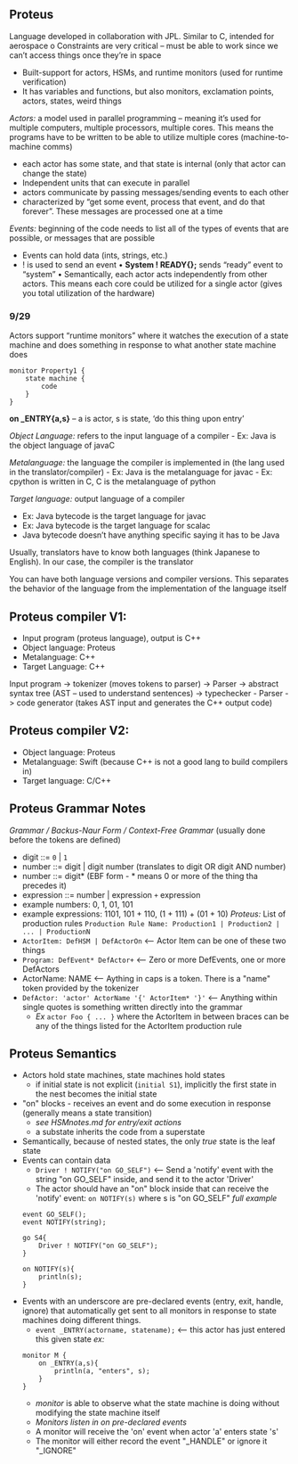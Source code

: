 ## Proteus
Language developed in collaboration with JPL. Similar to C, intended for aerospace 
o	Constraints are very critical – must be able to work since we can’t access things once they’re in space
-	Built-support for actors, HSMs, and runtime monitors (used for runtime verification)
-	It has variables and functions, but also monitors, exclamation points, actors, states, weird things

*Actors:* a model used in parallel programming – meaning it’s used for multiple computers, multiple processors, multiple cores. This means the programs have to be written to be able to utilize multiple cores (machine-to-machine comms)
- each actor has some state, and that state is internal (only that actor can change the state)
- Independent units that can execute in parallel
- actors communicate by passing messages/sending events to each other
- characterized by “get some event, process that event, and do that forever”. These messages are processed one at a time

*Events:* beginning of the code needs to list all of the types of events that are possible, or messages that are possible
- Events can hold data (ints, strings, etc.)
- ! is used to send an event 
•	**System ! READY{};** sends “ready” event to “system”
•	Semantically, each actor acts independently from other actors. This means each core could be utilized for a single actor (gives you total utilization of the hardware)

### 9/29

Actors support “runtime monitors” where it watches the execution of a state machine and does something in response to what another state machine does

	monitor Property1 {
		state machine {
			code
		}
    }

**on _ENTRY{a,s}** – a is actor, s is state, ‘do this thing upon entry’

*Object Language:* refers to the input language of a compiler
    - Ex: Java is the object language of javaC 

*Metalanguage:* the language the compiler is implemented in (the lang used in the translator/compiler)
	- Ex: Java is the metalanguage for javac
	- Ex: cpython is written in C, C is the metalanguage of python 

*Target language:* output language of a compiler
-	Ex: Java bytecode is the target language for javac
-   Ex: Java bytecode is the target language for scalac
-   Java bytecode doesn’t have anything specific saying it has to be Java

Usually, translators have to know both languages (think Japanese to English). In our case, the compiler is the translator 

You can have both language versions and compiler versions. This separates the behavior of the language from the implementation of the language itself


## Proteus compiler V1:
-	Input program (proteus language), output is C++
-	Object language: Proteus
-   Metalanguage: C++ 
-   Target Language: C++ 

Input program -> tokenizer (moves tokens to parser) -> 
Parser -> abstract syntax tree (AST – used to understand sentences) -> typechecker 
	- Parser -> code generator (takes AST input and generates the C++ output code)

## Proteus compiler V2:
-   Object language: Proteus
-   Metalanguage: Swift (because C++ is not a good lang to build compilers in)
-   Target language: C/C++

## Proteus Grammar Notes
*Grammar / Backus-Naur Form / Context-Free Grammar* (usually done before the tokens are defined)
- digit ::= `0` | `1`
- number ::= digit | digit number (translates to digit OR digit AND number)
- number ::= digit* (EBF form - * means 0 or more of the thing tha precedes it)
- expression ::= number | expression `+` expression
- example numbers: 0, 1, 01, 101
- example expressions: 1101, 101 + 110, (1 + 111) + (01 + 10)
*Proteus:*
List of production rules
`Production Rule Name: Production1 | Production2 | ... | ProductionN`
- `ActorItem: DefHSM | DefActorOn` <-- Actor Item can be one of these two things
- `Program: DefEvent* DefActor+` <-- Zero or more DefEvents, one or more DefActors
- ActorName: NAME <-- Aything in caps is a token. There is a "name" token provided by the tokenizer
- `DefActor: 'actor' ActorName '{' ActorItem* '}'` <-- Anything within single quotes is something written directly into the grammar
	- *Ex* `actor Foo { ... }` where the ActorItem in between braces can be any of the things listed for the ActorItem production rule

## Proteus Semantics
- Actors hold state machines, state machines hold states
	- if initial state is not explicit (`initial S1`), implicitly the first state in the nest becomes the initial state
- "on" blocks - receives an event and do some execution in response (generally means a state transition)
	- *see HSMnotes.md for entry/exit actions*
	- a substate inherits the code from a superstate
- Semantically, because of nested states, the only *true* state is the leaf state
- Events can contain data
	- `Driver ! NOTIFY("on GO_SELF")` <-- Send a 'notify' event with the string "on GO_SELF" inside, and send it to the actor 'Driver' 
	- The actor should have an "on" block inside that can receive the 'notify' event: `on NOTIFY(s)` where s is "on GO_SELF"
	*full example*
	```
	event GO_SELF();
	event NOTIFY(string);

	go S4{
		Driver ! NOTIFY("on GO_SELF");
	}

	on NOTIFY(s){
		println(s);
	}
	```
- Events with an underscore are pre-declared events (entry, exit, handle, ignore) that automatically get sent to all monitors in response to state machines doing different things.
	- `event _ENTRY(actorname, statename);` <-- this actor has just entered this given state 
	*ex:*
	```
	monitor M {
		on _ENTRY(a,s){
			println(a, "enters", s);
		}
	}
	```
	- *monitor* is able to observe what the state machine is doing without modifying the state machine itself
	- *Monitors listen in on pre-declared events*
	- A monitor will receive the 'on' event when actor 'a' enters state 's'
	- The monitor will either record the event "_HANDLE" or ignore it "_IGNORE"



